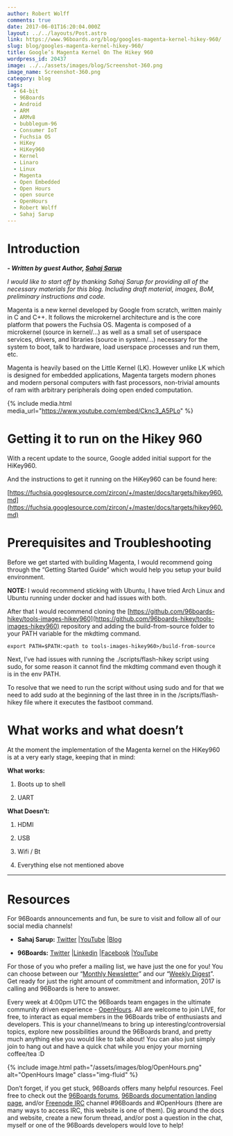 ```yaml
---
author: Robert Wolff
comments: true
date: 2017-06-01T16:20:04.000Z
layout: ../../layouts/Post.astro
link: https://www.96boards.org/blog/googles-magenta-kernel-hikey-960/
slug: blog/googles-magenta-kernel-hikey-960/
title: Google’s Magenta Kernel On The Hikey 960
wordpress_id: 20437
image: ../../assets/images/blog/Screenshot-360.png
image_name: Screenshot-360.png
category: blog
tags:
  - 64-bit
  - 96Boards
  - Android
  - ARM
  - ARMv8
  - bubblegum-96
  - Consumer IoT
  - Fuchsia OS
  - HiKey
  - HiKey960
  - Kernel
  - Linaro
  - Linux
  - Magenta
  - Open Embedded
  - Open Hours
  - open source
  - OpenHours
  - Robert Wolff
  - Sahaj Sarup
---
```


# **Introduction**

_**- Written by guest Author, [Sahaj Sarup](https://twitter.com/sahajsarup)**_

_I would like to start off by thanking Sahaj Sarup for providing all of the necessary materials for this blog. Including draft material, images, BoM, preliminary instructions and code._

Magenta is a new kernel developed by Google from scratch, written mainly in C and C++. It follows the microkernel architecture and is the core platform that powers the Fuchsia OS. Magenta is composed of a microkernel (source in kernel/...) as well as a small set of userspace services, drivers, and libraries (source in system/...) necessary for the system to boot, talk to hardware, load userspace processes and run them, etc.

Magenta is heavily based on the Little Kernel (LK). However unlike LK which is designed for embedded applications, Magenta targets modern phones and modern personal computers with fast processors, non-trivial amounts of ram with arbitrary peripherals doing open ended computation.

{% include media.html media_url="https://www.youtube.com/embed/Cknc3_A5PLo" %}

# **Getting it to run on the Hikey 960**

With a recent update to the source, Google added initial support for the HiKey960.

And the instructions to get it running on the HiKey960 can be found here:

[https://fuchsia.googlesource.com/zircon/+/master/docs/targets/hikey960.md](https://fuchsia.googlesource.com/zircon/+/master/docs/targets/hikey960.md)

# **Prerequisites and Troubleshooting**

Before we get started with building Magenta, I would recommend going through the “Getting Started Guide” which would help you setup your build environment.

**NOTE:** I would recommend sticking with Ubuntu, I have tried Arch Linux and Ubuntu running under docker and had issues with both.

After that I would recommend cloning the [https://github.com/96boards-hikey/tools-images-hikey960](https://github.com/96boards-hikey/tools-images-hikey960) repository and adding the build-from-source folder to your PATH variable for the mkdtimg command.

    export PATH=$PATH:<path to tools-images-hikey960>/build-from-source

Next, I’ve had issues with running the ./scripts/flash-hikey script using sudo, for some reason it cannot find the mkdtimg command even though it is in the env PATH.

To resolve that we need to run the script without using sudo and for that we need to add sudo at the beginning of the last three in in the <work dir>/scripts/flash-hikey file where it executes the fastboot command.

# **What works and what doesn’t**

At the moment the implementation of the Magenta kernel on the HiKey960 is at a very early stage, keeping that in mind:

**What works:**

1. Boots up to shell

2. UART

**What Doesn’t:**

1. HDMI

2. USB

3. Wifi / Bt

4. Everything else not mentioned above

---

# Resources

For 96Boards announcements and fun, be sure to visit and follow all of our social media channels!

- **Sahaj Sarup:** [Twitter](https://twitter.com/sahajsarup) &#124;[YouTube](http://youtube.com/sahajsarup) &#124;[Blog](http://geektillithertz.com/wordpress)

- **96Boards:** [Twitter](https://twitter.com/96Boards) &#124;[Linkedin](https://www.linkedin.com/company/6637095?trk=tyah&trkInfo=clickedVertical%3Ashowcase%2CclickedEntityId%3A6637095%2Cidx%3A1-1-1%2CtarId%3A1483603913878%2Ctas%3A96boards) &#124;[Facebook](https://www.facebook.com/96Boards/) &#124;[YouTube](https://www.youtube.com/c/96boards)

For those of you who prefer a mailing list, we have just the one for you! You can choose between our “[Monthly Newsletter](/digest/)” and our “[Weekly Digest](/digest/)”. Get ready for just the right amount of commitment and information, 2017 is calling and 96Boards is here to answer.

Every week at 4:00pm UTC the 96Boards team engages in the ultimate community driven experience - [OpenHours](/). All are welcome to join LIVE, for free, to interact as equal members in the 96Boards tribe of enthusiasts and developers. This is your channel/means to bring up interesting/controversial topics, explore new possibilities around the 96Boards brand, and pretty much anything else you would like to talk about! You can also just simply join to hang out and have a quick chat while you enjoy your morning coffee/tea :D

{% include image.html path="/assets/images/blog/OpenHours.png" alt="OpenHours Image" class="img-fluid" %}

Don’t forget, if you get stuck, 96Boards offers many helpful resources. Feel free to check out the [96Boards forums](https://discuss.96boards.org/), [96Boards documentation landing page](https://github.com/96boards/documentation/), and/or [Freenode IRC](http://webchat.freenode.net/?channels=%2396boards) channel #96Boards and #OpenHours (there are many ways to access IRC, this website is one of them). Dig around the docs and website, create a new forum thread, and/or post a question in the chat, myself or one of the 96Boards developers would love to help!
